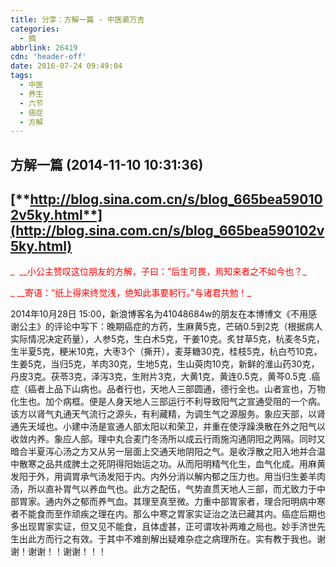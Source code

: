 ```yaml
---
title: 分享：方解一篇 - 中医裘万吉
categories:
  - 摘
abbrlink: 26419
cdn: 'header-off'
date: 2016-07-24 09:49:04
tags:
  - 中医
  - 养生
  - 六节
  - 癌症
  - 方解
---
```


## 方解一篇 (2014-11-10 10:31:36)

## [**http://blog.sina.com.cn/s/blog_665bea590102v5ky.html**](http://blog.sina.com.cn/s/blog_665bea590102v5ky.html)

<span style="color: #ff0000;">_  __小公主赞叹这位朋友的方解，子曰：”后生可畏，焉知来者之不如今也？_</span>

<span style="color: #ff0000;">_ __寄语：“纸上得来终觉浅，绝知此事要躬行。”与诸君共勉！_</span>

2014年10月28日 15:00，新浪博客名为41048684w的朋友在本博博文《不用感谢公主》的评论中写下：晚期癌症的方药，生麻黄5克，芒硝0.5到2克（根据病人实际情况决定药量），人参5克，生白术5克，干姜10克。炙甘草5克，杭麦冬5克，生半夏5克，粳米10克，大枣3个（撕开），麦芽糖30克，桂枝5克，杭白芍10克，生姜5克，当归5克，羊肉30克，生地5克，生山萸肉10克，新鲜的淮山药30克，丹皮3克。茯苓3克，泽泻3克，生附片3克，大黄1克，黄连0.5克，黄芩0.5克 .癌症（癌者上品下山病也。品者行也，天地人三部圆通，德行全也。山者宣也，万物化生也。加个病框。便是人身天地人三部运行不利导致阳气之宣通受阻的一个病。该方以肾气丸通天气流行之源头，有利藏精，为调生气之源服务。象应天部，以肾通先天域也。小建中汤是宣通人部太阳以和荣卫，并重在使浮躁涣散在外之阳气以收敛内养。象应人部。理中丸合麦门冬汤所以成云行雨施沟通阴阳之两隔。同时又暗合半夏泻心汤之方又从另一层面上交通天地阴阳之气。是收浮散之阳入地并合温中散寒之品共成脾土之死阴得阳始运之功。从而阳明精气化生，血气化成。用麻黄发阳于外，用调胃承气汤发阳于内。内外分消以解内郁之压力也。用当归生姜羊肉汤，所以直补胃气以养血气也。此方之配伍，气势直贯天地人三部，而尤致力于中部胃家。通内外之郁而养气血。其理至真至微。力重中部胃家者，理合阳明病中寒者不能食而至作顽疾之理在内。那么中寒之胃家实证治之法已藏其内。癌症后期也多出现胃家实证，但又见不能食，且体虚甚，正可谓攻补两难之局也。妙手济世先生出此方而行之有效。于其中不难剖解出疑难杂症之病理所在。实有教于我也。谢谢！谢谢！！谢谢！！！